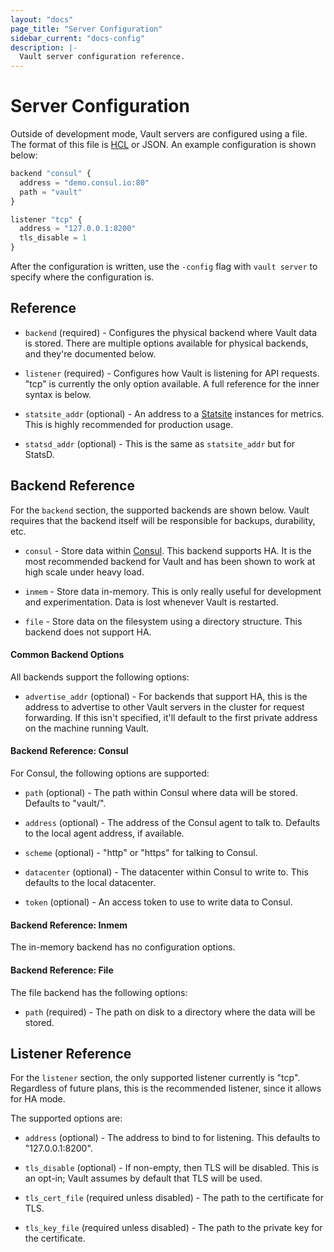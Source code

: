 ```yaml
---
layout: "docs"
page_title: "Server Configuration"
sidebar_current: "docs-config"
description: |-
  Vault server configuration reference.
---
```


# Server Configuration

Outside of development mode, Vault servers are configured using a file.
The format of this file is [HCL](https://github.com/hashicorp/hcl) or JSON.
An example configuration is shown below:

```javascript
backend "consul" {
  address = "demo.consul.io:80"
  path = "vault"
}

listener "tcp" {
  address = "127.0.0.1:8200"
  tls_disable = 1
}
```

After the configuration is written, use the `-config` flag with `vault server`
to specify where the configuration is.

## Reference

* `backend` (required) - Configures the physical backend where Vault data
  is stored. There are multiple options available for physical backends,
  and they're documented below.

* `listener` (required) - Configures how Vault is listening for API requests.
  "tcp" is currently the only option available. A full reference for the
   inner syntax is below.

* `statsite_addr` (optional) - An address to a [Statsite](https://github.com/armon/statsite)
  instances for metrics. This is highly recommended for production usage.

* `statsd_addr` (optional) - This is the same as `statsite_addr` but
  for StatsD.

## Backend Reference

For the `backend` section, the supported backends are shown below.
Vault requires that the backend itself will be responsible for backups,
durability, etc.

  * `consul` - Store data within [Consul](http://www.consul.io). This
      backend supports HA. It is the most recommended backend for Vault
      and has been shown to work at high scale under heavy load.

  * `inmem` - Store data in-memory. This is only really useful for
      development and experimentation. Data is lost whenever Vault is
      restarted.

  * `file` - Store data on the filesystem using a directory structure.
      This backend does not support HA.

#### Common Backend Options

All backends support the following options:

  * `advertise_addr` (optional) - For backends that support HA, this
      is the address to advertise to other Vault servers in the cluster
      for request forwarding. If this isn't specified, it'll default to
      the first private address on the machine running Vault.

#### Backend Reference: Consul

For Consul, the following options are supported:

  * `path` (optional) - The path within Consul where data will be stored.
      Defaults to "vault/".

  * `address` (optional) - The address of the Consul agent to talk to.
      Defaults to the local agent address, if available.

  * `scheme` (optional) - "http" or "https" for talking to Consul.

  * `datacenter` (optional) - The datacenter within Consul to write to.
      This defaults to the local datacenter.

  * `token` (optional) - An access token to use to write data to Consul.

#### Backend Reference: Inmem

The in-memory backend has no configuration options.

#### Backend Reference: File

The file backend has the following options:

  * `path` (required) - The path on disk to a directory where the
      data will be stored.

## Listener Reference

For the `listener` section, the only supported listener currently
is "tcp". Regardless of future plans, this is the recommended listener,
since it allows for HA mode.

The supported options are:

  * `address` (optional) - The address to bind to for listening. This
      defaults to "127.0.0.1:8200".

  * `tls_disable` (optional) - If non-empty, then TLS will be disabled.
      This is an opt-in; Vault assumes by default that TLS will be used.

  * `tls_cert_file` (required unless disabled) - The path to the certificate
      for TLS.

  * `tls_key_file` (required unless disabled) - The path to the private key
      for the certificate.
